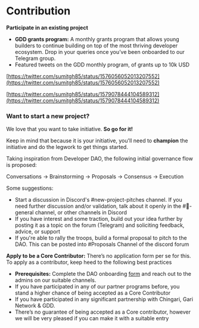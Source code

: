 # Contribution

**Participate in an existing project**

* **GDD grants program:** A monthly grants program that allows young builders to continue building on top of the most thriving developer ecosystem. Drop in your queries once you’ve been onboarded to our Telegram group.
* Featured tweets on the GDD monthly program, of grants up to 10k USD

[https://twitter.com/sumitgh85/status/1576056052013207552](https://twitter.com/sumitgh85/status/1576056052013207552)

[https://twitter.com/sumitgh85/status/1579078444104589312](https://twitter.com/sumitgh85/status/1579078444104589312)

### **Want to start a new project?**

We love that you want to take initiative. **So go for it!**

Keep in mind that because it is your initiative, you'll need to **champion** the initiative and do the legwork to get things started.

Taking inspiration from Developer DAO, the following initial governance flow is proposed:

Conversations → Brainstorming → Proposals → Consensus → Execution

Some suggestions:

* Start a discussion in Discord's #new-project-pitches channel. If you need further discussion and/or validation, talk about it openly in the #💬-general channel, or other channels in Discord
* If you have interest and some traction, build out your idea further by posting it as a topic on the forum (Telegram) and soliciting feedback, advice, or support
* If you're able to rally the troops, build a formal proposal to pitch to the DAO. This can be posted into #Proposals Channel of the discord forum

**Apply to be a Core Contributor:** There’s no application form per se for this. To apply as a contributor, keep heed to the following best practices

* **Prerequisites:** Complete the DAO onboarding [form](https://docs.google.com/forms/d/e/1FAIpQLSdMLlDDrvl0Xg\_5s9S8nxI7gNy2QuPcPtCDkmo2tduSNSU4MQ/viewform) and reach out to the admins on our suitable channels.
* If you have participated in any of our partner programs before, you stand a higher chance of being accepted as a Core Contributor
* If you have participated in any significant partnership with Chingari, Gari Network & GDD.
* There’s no guarantee of being accepted as a Core contributor, however we will be very pleased if you can make it with a suitable entry
